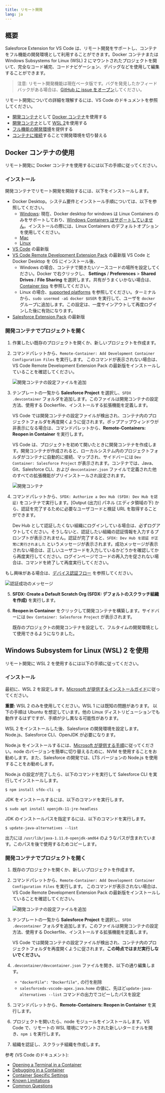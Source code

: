 ```yaml
---
title: リモート開発
lang: ja
---
```


## 概要

Salesforce Extension for VS Code は、リモート開発をサポートし、コンテナをフル機能の開発環境として利用することができます。Docker コンテナまたは Windows Subsystems for Linux (WSL) 2 にマウントされたプロジェクトを開いて、完全なコード補完、コードナビゲーション、デバッグなどを使用して編集することができます。

> 注意: リモート開発機能は現在ベータ版です。バグを発見したかフィードバックがある場合は、[GitHub に issue をオープン](./ja/bugs-and-feedback)してください。

リモート開発についての詳細を理解するには、VS Code のドキュメントを参照してください。

- [開発コンテナ](https://code.visualstudio.com/docs/remote/containers#_indepth-setting-up-a-folder-to-run-in-a-container)として [Docker コンテナ](https://www.docker.com/)を使用する
- [開発コンテナ](https://code.visualstudio.com/docs/remote/containers#_indepth-setting-up-a-folder-to-run-in-a-container)として [WSL 2](https://docs.microsoft.com/en-us/windows/wsl/)を使用する
- [フル機能の開発環境](https://code.visualstudio.com/docs/remote/remote-overview)を提供する
- [コンテナに接続](https://code.visualstudio.com/docs/remote/containers)することで開発環境を切り替える

## Docker コンテナの使用

リモート開発に Docker コンテナを使用するには以下の手順に従ってください。

### インストール

開発コンテナでリモート開発を開始するには、以下をインストールします。

- Docker Desktop。システム要件とインストール手順については、以下を参照してください。
  - [Windows](https://docs.docker.com/docker-for-windows/install/): 現在、Docker desktop for windows は Linux Containers のみをサポートしており、[Windows Containers はサポートしていません](https://code.visualstudio.com/docs/remote/containers#_known-limitations)。インストールの際には、Linux Containers のデフォルトオプションを使用してください。
  - [Mac](https://docs.docker.com/docker-for-mac/install/)
  - [Linux](https://docs.docker.com/install/linux/docker-ce/centos/)
- [VS Code](https://code.visualstudio.com/download) の最新版
- [VS Code Remote Development Extension Pack](https://marketplace.visualstudio.com/items?itemName=ms-vscode-remote.vscode-remote-extensionpack) の最新版
  VS Code と Docker Desktop を OS にインストール後、
  - Windows の場合、コンテナで開きたいソースコードの場所を設定してください。Docker で右クリックし、 **Settings** / **Preferences** > **Shared Drives** / **File Sharing** を選択します。共有がうまくいかない場合は、[Container tips](https://code.visualstudio.com/docs/remote/troubleshooting#_container-tips) を参照してください。
  - Linux の場合、[supported platforms](https://docs.docker.com/install#supported-platforms) を参照してください。ターミナルから、`sudo usermod -aG docker $USER` を実行して、ユーザを `docker` グループに追加します。この設定は、一度サインアウトして再度ログインした後に有効になります。
- [Salesforce Extension Pack](https://marketplace.visualstudio.com/items?itemName=salesforce.salesforcedx-vscode) の最新版

### 開発コンテナでプロジェクトを開く

1. 作業したい既存のプロジェクトを開くか、新しいプロジェクトを作成ます。
2. コマンドパレットから、`Remote-Container: Add Development Container Configuration Files` を実行します。
   このコマンドが表示されない場合は、VS Code Remote Development Extension Pack の最新版をインストールしていることを確認してください。

   ![開発コンテナの設定ファイルを追加](./images/add_dev_container.png)

3. テンプレートの一覧から **Salesforce Project** を選択し、`SFDX .devcontainer` フォルダを追加します。このファイルは開発コンテナの設定方法、使用する Dockerfile、インストールする拡張機能を定義します。

   VS Code では開発コンテナの設定ファイルが検出され、コンテナ内のプロジェクトフォルダを再度開くように促されます。ポップアップウィンドウが非表示になる場合は、コマンドパレットから、**Remote-Containers: Reopen in Container** を実行します。

   VS Code は、プロジェクトを初めて開いたときに開発コンテナを作成します。開発コンテナが作成されると、ローカルシステム内のプロジェクトフォルダがコンテナに自動的に接続、マップされ、サイドバーには `Dev Container: Salesforce Project` が表示されます。コンテナでは、Java、Git、Salesforce CLI、および `devcontainer.json` ファイルで定義された他のすべての拡張機能がプリインストールされ設定されます。

   ![開発コンテナ](./images/devcontainer.png)

4. コマンドパレットから、`SFDX: Authorize a Dev Hub (SFDX: Dev Hub を認証)` をコンテナで実行します。[Output \(出力\)] パネル (エディタ領域の下) から、認証を完了するために必要なユーザコードと検証 URL を取得することができます。

   Dev Hub として認証したくない組織にログインしている場合は、必ずログアウトしてください。そうしないと、認証したい組織の認証情報を入力するプロンプトが表示されません。認証が完了すると、`SFDX: Dev Hub を認証 が正常に実行されました` というメッセージが表示されます。成功メッセージが表示されない場合は、正しいユーザコードを入力しているかどうかを確認してから再度実行してください。ログインページでコードの再入力を促されない場合は、コマンドを終了して再度実行してください。

もし興味がある場合は、[デバイス認証フロー](https://help.salesforce.com/articleView?id=remoteaccess_oauth_device_flow.htm&type=5&language=ja) を参照してください。

![認証成功のメッセージ](./images/authorize_message.png)

5. **SFDX: Create a Default Scratch Org (SFDX: デフォルトのスクラッチ組織を作成)** を実行します。
6. **Reopen in Container** をクリックして開発コンテナを構築します。サイドバーには `Dev Container: Salesforce Project` が表示されます。

   既存のプロジェクトの開発コンテナを設定して、フルタイムの開発環境として使用できるようになりました。

## Windows Subsystem for Linux (WSL) 2 を使用

リモート開発に WSL 2 を使用するには以下の手順に従ってください。

### インストール

最初に、WSL 2 を設定します。[Microsoft が提供するインストールガイド](https://docs.microsoft.com/ja-jp/windows/wsl/install-win10)に従ってください。

**重要:** WSL 2 のみを使用してください。WSL 1 には既知の問題があります。 以下の手順は Ubuntu を想定しています。他の Linux ディストリビューションでも動作するはずですが、手順が少し異なる可能性があります。

WSL 2 をインストールした後、Salesforce の開発環境を設定します。Node.js、Salesforce CLI、OpenJDK が必要になります。

Node.js をインストールするには、[Microsoft が提供する手順](https://docs.microsoft.com/ja-jp/windows/dev-environment/javascript/nodejs-on-wsl)に従ってください。node のバージョンを簡単に切り替えるために、NVM を使用することをお勧めします。また、Salesforce の開発では、LTS バージョンの Node.js を使用することをお勧めします。

Node.js の設定が完了したら、以下のコマンドを実行して Salesforce CLI を実行してインストールします。

```
$ npm install sfdx-cli -g
```

JDK をインストールするには、以下のコマンドを実行します。

```
$ sudo apt install openjdk-11-jre-headless
```

JDK のインストールパスを指定するには、以下のコマンドを実行します。

```
$ update-java-alternatives --list
```

出力には `/usr/lib/java-1.11.0-openjdk-amd64` のようなパスが含まれています。このパスを後で使用するためコピーします。

### 開発コンテナでプロジェクトを開く

1. 既存のプロジェクトを開くか、新しいプロジェクトを作成ます。
2. コマンドパレットから、`Remote-Container: Add Development Container Configuration Files` を実行します。
   このコマンドが表示されない場合は、VS Code Remote Development Extension Pack の最新版をインストールしていることを確認してください。

   ![開発コンテナの設定ファイルを追加](./images/add_dev_container.png)

3. テンプレートの一覧から **Salesforce Project** を選択し、`SFDX .devcontainer` フォルダを追加します。このファイルは開発コンテナの設定方法、使用する Dockerfile、インストールする拡張機能を定義します。

   VS Code では開発コンテナの設定ファイルが検出され、コンテナ内のプロジェクトフォルダを再度開くように促されます。**この時点ではまだ実行しないでください。**

4. `.devcontainer/devcontainer.json` ファイルを開き、以下の通り編集します。

   - `"dockerFile": "Dockerfile",` の行を削除
   - `salesforcedx-vscode-apex.java.home` の値に、先ほど`update-java-alternatives --list` コマンドの出力でコピーしたパスを設定

5. コマンドパレットから、**Remote-Containers: Reopen in Container** を実行します。
6. プロジェクトを開いたら、node モジュールをインストールします。VS Code で、リモートの WSL 環境にマウントされた新しいターミナルを開き、`npm i` を実行します。
7. 組織を認証し、スクラッチ組織を作成します。

参考 (VS Code のドキュメント):

- [Opening a Terminal in a Container](https://code.visualstudio.com/docs/remote/containers#_opening-a-terminal)
- [Debugging in a Container](https://code.visualstudio.com/docs/remote/containers#_debugging-in-a-container)
- [Container Specific Settings](https://code.visualstudio.com/docs/remote/containers#_container-specific-settings)
- [Known Limitations](https://code.visualstudio.com/docs/remote/containers#_known-limitations)
- [Common Questions](https://code.visualstudio.com/docs/remote/containers#_common-questions)
